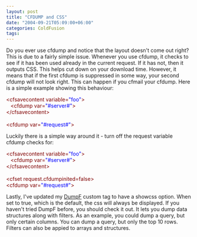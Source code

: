 ```yaml
---
layout: post
title: "CFDUMP and CSS"
date: "2004-09-21T05:09:00+06:00"
categories: ColdFusion 
tags: 
---
```


Do you ever use cfdump and notice that the layout doesn't come out right? This is due to a fairly simple issue. Whenever you use cfdump, it checks to see if it has been used already in the current request. If it has not, then it outputs CSS. This helps cut down on your download time. However, it means that if the first cfdump is suppressed in some way, your second cfdump will not look right. This can happen if you cfmail your cfdump. Here is a simple example showing this behaviour:

<div class="code"><FONT COLOR=MAROON>&lt;cfsavecontent variable=<FONT COLOR=BLUE>"foo"</FONT>&gt;</FONT><br>
&nbsp;&nbsp;&nbsp;<FONT COLOR=MAROON>&lt;cfdump var=<FONT COLOR=BLUE>"#server#"</FONT>&gt;</FONT><br>
<FONT COLOR=MAROON>&lt;/cfsavecontent&gt;</FONT><br>
<br>
<FONT COLOR=MAROON>&lt;cfdump var=<FONT COLOR=BLUE>"#request#"</FONT>&gt;</FONT></div>

Luckily there is a simple way around it - turn off the request variable cfdump checks for:

<div class="code"><FONT COLOR=MAROON>&lt;cfsavecontent variable=<FONT COLOR=BLUE>"foo"</FONT>&gt;</FONT><br>
&nbsp;&nbsp;&nbsp;<FONT COLOR=MAROON>&lt;cfdump var=<FONT COLOR=BLUE>"#server#"</FONT>&gt;</FONT><br>
<FONT COLOR=MAROON>&lt;/cfsavecontent&gt;</FONT><br>
<br>
<FONT COLOR=MAROON>&lt;cfset request.cfdumpinited=false&gt;</FONT><br>
<FONT COLOR=MAROON>&lt;cfdump var=<FONT COLOR=BLUE>"#request#"</FONT>&gt;</FONT></div>

Lastly, I've updated my <a href="http://www.camdenfamily.com/morpheus/downloads/dumpf.zip">DumpF</a> custom tag to have a showcss option. When set to true, which is the default, the css will always be displayed. If you haven't tried DumpF before, you should check it out. It lets you dump data structures along with filters. As an example, you could dump a query, but only certain columns. You can dump a query, but only the top 10 rows. Filters can also be appied to arrays and structures.